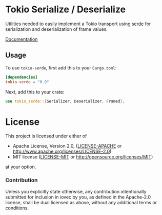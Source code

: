 # Tokio Serialize / Deserialize

Utilities needed to easily implement a Tokio transport using [serde] for
serialization and deserialization of frame values.

[Documentation](https://docs.rs/tokio-serde)

## Usage

To use `tokio-serde`, first add this to your `Cargo.toml`:

```toml
[dependencies]
tokio-serde = "0.9"
```

Next, add this to your crate:

```rust
use tokio_serde::{Serializer, Deserializer, Framed};
```

[serde]: https://serde.rs

# License

This project is licensed under either of

 * Apache License, Version 2.0, ([LICENSE-APACHE](LICENSE-APACHE) or
   http://www.apache.org/licenses/LICENSE-2.0)
 * MIT license ([LICENSE-MIT](LICENSE-MIT) or
   http://opensource.org/licenses/MIT)

at your option.

### Contribution

Unless you explicitly state otherwise, any contribution intentionally submitted
for inclusion in iovec by you, as defined in the Apache-2.0 license, shall be
dual licensed as above, without any additional terms or conditions.
